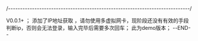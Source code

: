 /*----------------------------------------------------------------------------*/

V0.0.1+ ；
添加了IP地址获取 ，请勿使用多虚拟网卡，现阶段还没有有效的手段判断ip，否则会无法登录，输入完毕后需要多次回车；
此为demo版本；
--END--
